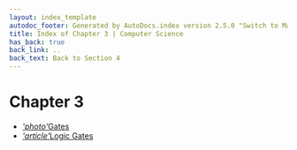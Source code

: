 ```yaml
---
layout: index_template
autodoc_footer: Generated by AutoDocs.index version 2.5.0 "Switch to Material Icons" ⓒ Starwort, 2020
title: Index of Chapter 3 | Computer Science
has_back: true
back_link: ..
back_text: Back to Section 4
---
```


# **Chapter 3**

- <a href='./gates.png'><i title='PNG file' class="material-icons">'photo'</i>Gates</a>
- <a href='./logic_gates.md'><i title='MD file' class="material-icons">'article'</i>Logic Gates</a>
